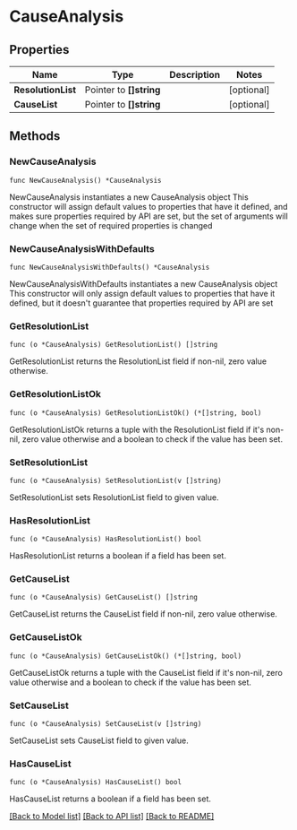 # CauseAnalysis

## Properties

Name | Type | Description | Notes
------------ | ------------- | ------------- | -------------
**ResolutionList** | Pointer to **[]string** |  | [optional] 
**CauseList** | Pointer to **[]string** |  | [optional] 

## Methods

### NewCauseAnalysis

`func NewCauseAnalysis() *CauseAnalysis`

NewCauseAnalysis instantiates a new CauseAnalysis object
This constructor will assign default values to properties that have it defined,
and makes sure properties required by API are set, but the set of arguments
will change when the set of required properties is changed

### NewCauseAnalysisWithDefaults

`func NewCauseAnalysisWithDefaults() *CauseAnalysis`

NewCauseAnalysisWithDefaults instantiates a new CauseAnalysis object
This constructor will only assign default values to properties that have it defined,
but it doesn't guarantee that properties required by API are set

### GetResolutionList

`func (o *CauseAnalysis) GetResolutionList() []string`

GetResolutionList returns the ResolutionList field if non-nil, zero value otherwise.

### GetResolutionListOk

`func (o *CauseAnalysis) GetResolutionListOk() (*[]string, bool)`

GetResolutionListOk returns a tuple with the ResolutionList field if it's non-nil, zero value otherwise
and a boolean to check if the value has been set.

### SetResolutionList

`func (o *CauseAnalysis) SetResolutionList(v []string)`

SetResolutionList sets ResolutionList field to given value.

### HasResolutionList

`func (o *CauseAnalysis) HasResolutionList() bool`

HasResolutionList returns a boolean if a field has been set.

### GetCauseList

`func (o *CauseAnalysis) GetCauseList() []string`

GetCauseList returns the CauseList field if non-nil, zero value otherwise.

### GetCauseListOk

`func (o *CauseAnalysis) GetCauseListOk() (*[]string, bool)`

GetCauseListOk returns a tuple with the CauseList field if it's non-nil, zero value otherwise
and a boolean to check if the value has been set.

### SetCauseList

`func (o *CauseAnalysis) SetCauseList(v []string)`

SetCauseList sets CauseList field to given value.

### HasCauseList

`func (o *CauseAnalysis) HasCauseList() bool`

HasCauseList returns a boolean if a field has been set.


[[Back to Model list]](../README.md#documentation-for-models) [[Back to API list]](../README.md#documentation-for-api-endpoints) [[Back to README]](../README.md)


